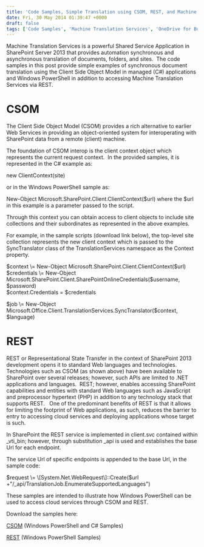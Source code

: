 ```yaml
---
title: 'Code Samples, Simple Translation using CSOM, REST, and Machine Translation Services'
date: Fri, 30 May 2014 01:39:47 +0000
draft: false
tags: ['Code Samples', 'Machine Translation Services', 'OneDrive for Business', 'SharePoint', 'SharePoint Server 2013']
---
```


Machine Translation Services is a powerful Shared Service Application in SharePoint Server 2013 that provides automation synchronous and asynchronous translation of documents, folders, and sites.  The code samples in this post provide simple examples of synchronous document translation using the Client Side Object Model in managed (C#) applications and Windows PowerShell in addition to accessing Machine Translation Services via REST.

CSOM
====

The Client Side Object Model (CSOM) provides a rich alternative to earlier Web Services in providing an object-oriented system for interoperating with SharePoint data from a remote (client) machine.

The foundation of CSOM interop is the client context object which represents the current request context.  In the provided samples, it is represented in the C# example as:

new ClientContext(site)

or in the Windows PowerShell sample as:

New-Object Microsoft.SharePoint.Client.ClientContext($url) where the $url in this example is a parameter passed to the script.

Through this context you can obtain access to client objects to include site collections and their subordinates as represented in the above examples.

For example, in the sample scripts (download link below), the top-level site collection represents the new client context which is passed to the SyncTranslator class of the TranslationServices namespace as the Context property.

$context \= New-Object Microsoft.SharePoint.Client.ClientContext($url)  
$credentials \= New-Object Microsoft.SharePoint.Client.SharePointOnlineCredentials($username, $password)  
$context.Credentials \= $credentials

$job \= New-Object Microsoft.Office.Client.TranslationServices.SyncTranslator($context, $language)

REST
====

REST or Representational State Transfer in the context of SharePoint 2013 development opens it to standard Web languages and technologies.  Technologies such as CSOM (as shown above) have been available to SharePoint over several releases; however, such APIs are limited to .NET applications and languages.  REST; however, enables accessing SharePoint capabilities and entities with standard Web languages such as JavaScript and preprocessor hypertext (PHP) in addition to any technology stack that supports REST.   One of the predominant benefits of REST is that it allows for limiting the footprint of Web applications, as such, reduces the barrier to entry to accessing cloud services and deploying applications whose target is such.

In SharePoint the REST service is implemented in client.svc contained within \_vti\_bin; however, through substitution \_api is used and establishes the base Url for each endpoint.

The service Url of specific endpoints is appended to the base Url, in the sample code:

$request \= \[System.Net.WebRequest\]::Create($url +"/\_api/TranslationJob.EnumerateSupportedLanguages")

These samples are intended to illustrate how Windows PowerShell can be used to access cloud services through CSOM and REST.

Download the samples here:

[CSOM](http://code.wbaer.net/Machine%20Translation%20Service/CSOM/CSOM.zip) (Windows PowerShell and C# Samples)

[REST](http://code.wbaer.net/Machine%20Translation%20Service/REST/REST.zip) (Windows PowerShell Samples)